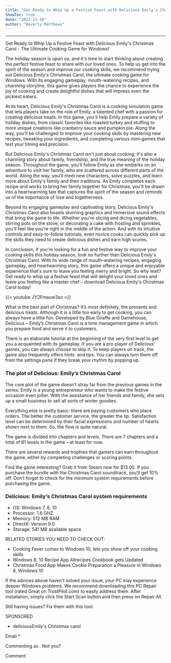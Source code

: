 ```yaml
---
title: "Get Ready to Whip Up a Festive Feast with Delicious Emily's Christmas Carol - The Ultimate Cooking Game for Windows!"
ShowToc: true 
date: "2022-11-16"
author: "Beverly Matthews"
---
```

*****
Get Ready to Whip Up a Festive Feast with Delicious Emily's Christmas Carol - The Ultimate Cooking Game for Windows!

The holiday season is upon us, and it's time to start thinking about creating the perfect festive feast to share with our loved ones. To help us get into the spirit of the season and improve our cooking skills, we recommend trying out Delicious Emily's Christmas Carol, the ultimate cooking game for Windows. With its engaging gameplay, mouth-watering recipes, and charming storyline, this game gives players the chance to experience the joy of cooking and create delightful dishes that will impress even the pickiest eaters.

At its heart, Delicious Emily's Christmas Carol is a cooking simulation game that lets players take on the role of Emily, a talented chef with a passion for creating delicious treats. In this game, you'll help Emily prepare a variety of holiday dishes, from classic favorites like roasted turkey and stuffing to more unique creations like cranberry sauce and pumpkin pie. Along the way, you'll be challenged to improve your cooking skills by mastering new recipes, tweaking your ingredients, and completing various mini-games that test your timing and precision.

But Delicious Emily's Christmas Carol isn't just about cooking; it's also a charming story about family, friendship, and the true meaning of the holiday season. Throughout the game, you'll follow Emily as she embarks on an adventure to visit her family, who are scattered across different parts of the world. Along the way, you'll meet new characters, solve puzzles, and learn more about Emily's family and their traditions. As Emily completes each recipe and works to bring her family together for Christmas, you'll be drawn into a heartwarming tale that captures the spirit of the season and reminds us of the importance of love and togetherness.

Beyond its engaging gameplay and captivating story, Delicious Emily's Christmas Carol also boasts stunning graphics and immersive sound effects that bring the game to life. Whether you're slicing and dicing vegetables, stirring pots on the stove, or decorating a cake with frosting and sprinkles, you'll feel like you're right in the middle of the action. And with its intuitive controls and easy-to-follow tutorials, even novice cooks can quickly pick up the skills they need to create delicious dishes and earn high scores.

In conclusion, if you're looking for a fun and festive way to improve your cooking skills this holiday season, look no further than Delicious Emily's Christmas Carol. With its wide range of mouth-watering recipes, engaging gameplay, and heartwarming story, this game offers a unique and enjoyable experience that's sure to leave you feeling merry and bright. So why wait? Get ready to whip up a festive feast that will delight your loved ones and leave you feeling like a master chef – download Delicious Emily's Christmas Carol today!

{{< youtube JY2Fmauw3so >}} 



What is the best part of Christmas? It’s most definitely, the presents and delicious treats. Although it is a little too early to get cooking, you can always have a little fun. Developed by Blue Giraffe and Gamehouse, Delicious – Emily’s Christmas Carol is a time management game in which you prepare food and serve it to customers.
 
There is an elaborate tutorial at the beginning of the very first level to get you a acquainted with its gameplay. If you are a pro player of Delicious’ games, you can always choose to skip it. To keep players on track, the game also frequently offers hints  and tips. You can always turn them off from the settings pane if they break your rhythm by popping up.
 
### The plot of Delicious: Emily’s Christmas Carol
 
The core plot of the game doesn’t stray far from the previous games in the series: Emily is a young entrepreneur who wants to make the festive occasion even jollier. With the assistance of her friends and family, she sets up a small business to sell all sorts of winter goodies.
 
Everything else is pretty basic: there are paying customers who place orders. The better the customer service, the greater the tip. Satisfaction level can be determined by their facial expressions and number of hearts shown next to them. So, the flow is quite natural.
 

 
The game is divided into chapters and levels. There are 7 chapters and a total of 61 levels in the game – at least for now.
 
There are several rewards and trophies that gamers can earn throughout the game, either by completing challenges or scoring points.
 
Find the game interesting? Grab it from Steam now for $13.00. If you purchase the bundle with the Christmas Carol soundtrack, you’ll get 10% off. Don’t forget to check for the minimum system requirements before purchasing the game.
 
### Delicious: Emily’s Christmas Carol system requirements
 
- OS: Windows 7, 8, 10
 - Processor: 1.6 GHZ
 - Memory: 512 MB RAM
 - DirectX: Version 9.0
 - Storage: 541 MB available space

 
RELATED STORIES YOU NEED TO CHECK OUT:
 
- Cooking Fever comes to Windows 10, lets you show off your cooking skills
 - Windows 8, 10 Recipe App Allrecipes Cookbook gets Updated
 - Christmas Food App Makes Cookie Preparation a Pleasure in Windows 8, Windows 10

 
If the advices above haven't solved your issue, your PC may experience deeper Windows problems. We recommend downloading this PC Repair tool (rated Great on TrustPilot.com) to easily address them. After installation, simply click the Start Scan button and then press on Repair All.
 
Still having issues? Fix them with this tool:
 
SPONSORED
 
- deliciousEmily's Christmas carol

 
Email * 
 

Commenting as .
Not you?

 
Comment 





